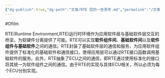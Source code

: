 ```yaml
---
{"dg-publish":true,"dg-path":"文章/RTE 层的一些思考.md","permalink":"/文章/RTE 层的一些思考/","dgEnableSearch":"true","created":"2022-08-06T15:40:00.000+08:00","updated":"2023-11-17T15:40:00.000+08:00"}
---
```


#Ofilm 

RTE(Runtime Environment,RTE)运行时环境作为应用软件层与基础软件层交互的桥梁，为软硬件分离提供了可能。RTE可以实现**软件组件间**、**基础软件间**以及**软件组件与基础软件**之间的通信。RTE封装了基础软件层的通信和服务，为应用软件组件提供了标准化的基础软件和通信接口，使得应用层可以通过RTE接口函数调用基础软件的服务。此外，RTE抽象了ECU之间的通信，即RTE通过使用标准化的接口将其统一为软件组件之间的通信。由于RTE的实现与具体ECU相关，所以必须为每个ECU分别实现。